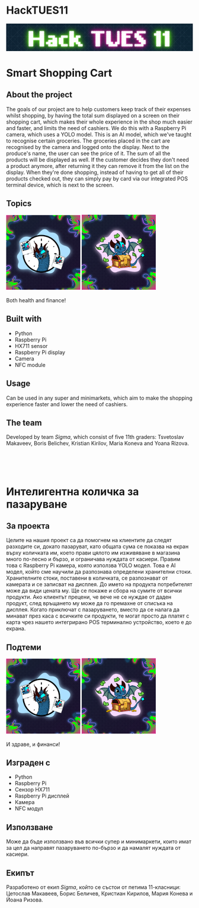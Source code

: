# HackTUES11
![alt text](image.png)
# Smart Shopping Cart

## About the project
The goals of our project are to help customers keep track of their expenses whilst shopping, by having the total sum displayed on a screen on their shopping cart, which makes their whole experience in the shop much easier and faster, and limits the need of cashiers. We do this with a Raspberry Pi camera, which uses a YOLO model. This is an AI model, which we've taught to recognise certain groceries. The groceries placed in the cart are recognised by the camera and logged onto the display. Next to the produce's name, the user can see the price of it. The sum of all the products will be displayed as well. If the customer decides they don't need a product anymore, after returning it they can remove it from the list on the display. When they're done shopping, instead of having to get all of their products checked out, they can simply pay by card via our integrated POS terminal device, which is next to the screen.

## Topics
<div>
    <img src="image-1.png" alt="text" width="200"/>
    <img src="image-2.png" alt="text" width="200"/>
</div>
<br/>
Both health and finance!

## Built with
* Python
* Raspberry Pi
* HX711 sensor
* Raspberry Pi display
* Camera
* NFC module

## Usage
Can be used in any super and minimarkets, which aim to make the shopping experience faster and lower the need of cashiers.

## The team
Developed by team *Sigma*, which consist of five 11th graders: Tsvetoslav Makaveev, Boris Belichev, Kristian Kirilov, Maria Koneva and Yoana Rizova.

<br/>
<br/>
<br/>


# Интелигентна количка за пазаруване

## За проекта
Целите на нашия проект са да помогнем на клиентите да следят разходите си, докато пазаруват, като общата сума се показва на екран върху количката им, което прави цялото им изживяване в магазина много по-лесно и бързо, и ограничава нуждата от касиери. Правим това с Raspberry Pi камера, която използва YOLO модел. Това е AI модел, който сме научили да разпознава определени хранителни стоки. Хранителните стоки, поставени в количката, се разпознават от камерата и се записват на дисплея. До името на продукта потребителят може да види цената му. Ще се покаже и сбора на сумите от всички продукти. Ако клиентът прецени, че вече не се нуждае от даден продукт, след връщането му може да го премахне от списъка на дисплея. Когато приключат с пазаруването, вместо да се налага да минават през каса с всичките си продукти, те могат просто да платят с карта чрез нашето интегрирано POS терминално устройство, което е до екрана.

## Подтеми
<div>
    <img src="image-1.png" alt="text" width="200"/>
    <img src="image-2.png" alt="text" width="200"/>
</div>
<br/>
И здраве, и финанси!

## Изграден с
* Python
* Raspberry Pi
* Сензор HX711
* Raspberry Pi дисплей
* Камера
* NFC модул

## Използване
Може да бъде използвано във всички супер и минимаркети, които имат за цел да направят пазаруването по-бързо и да намалят нуждата от касиери.

## Екипът
Разработено от екип *Sigma*, който се състои от петима 11-класници: Цетослав Макавеев, Борис Беличев, Кристиан Кирилов, Мария Конева и Йоана Ризова.
